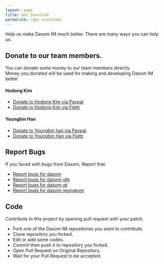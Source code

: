 ```yaml
---
layout: page
title: Get Involved
permalink: /get-involved/
---
```


Help us make Dasom IM much better. There are many ways you can help us.

## Donate to our team members.
You can donate some money to our team members directly.<br>
Money you donated will be used for making and developing Dasom IM better

#### Hodong Kim 
 - [Donate to Hodong Kim via Paypal](https://www.paypal.com/cgi-bin/webscr?cmd=_donations&business=hodong%40cogno%2eorg&lc=MR&item_name=Donate%20to%20Hodong%20Kim%2c%20A%20Member%20of%20the%20Dasom%20IM%20Team&no_note=0&currency_code=USD&bn=PP%2dDonationsBF%3abtn_donateCC_LG%2egif%3aNonHostedGuest)
 - [Donate to Hodong Kim via Flattr](https://flattr.com/profile/hodong)

#### Youngbin Han
 - [Donate to Youngbin han via Paypal](https://www.paypal.com/cgi-bin/webscr?cmd=_donations&business=sukso96100%40gmail%2ecom&lc=MR&item_name=Donate%20to%20Youngbin%20Han%2c%20A%20Member%20of%20the%20Dasom%20IM%20Team&no_note=0&currency_code=USD&bn=PP%2dDonationsBF%3abtn_donateCC_LG%2egif%3aNonHostedGuest)
 - [Donate to Youngbin Han via Flattr](https://flattr.com/profile/sukso96100)

## Report Bugs

If you faced with bugs from Dasom, Report that.

 - [Report bugs for dasom](https://github.com/dasom-im/dasom/issues)
 - [Report bugs for dasom-gtk](https://github.com/dasom-im/dasom-gtk/issues)
 - [Report bugs for dasom-qt](https://github.com/dasom-im/dasom-qt/issues)
 - [Report bugs for dasom-jeongeum](https://github.com/dasom-im/dasom-jeongeum/issues)

## Code

Contribute to this project by opening pull request with your patch.

 - Fork one of the Dasom IM repositories you want to contribute.
 - Clone repository you forked.
 - Edit or add some codes.
 - Commit then push it to repository you forked.
 - Open Pull Request on Original Repository.
 - Wait for your Pull Request to be accepted.
